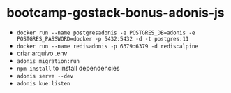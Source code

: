 # bootcamp-gostack-bonus-adonis-js

- `docker run --name postgresadonis -e POSTGRES_DB=adonis -e POSTGRES_PASSWORD=docker -p 5432:5432 -d -t postgres:11`
- `docker run --name redisadonis -p 6379:6379 -d redis:alpine`
- criar arquivo .env
- `adonis migration:run`
- `npm install`  to install dependencies
- `adonis serve --dev`
- `adonis kue:listen`

